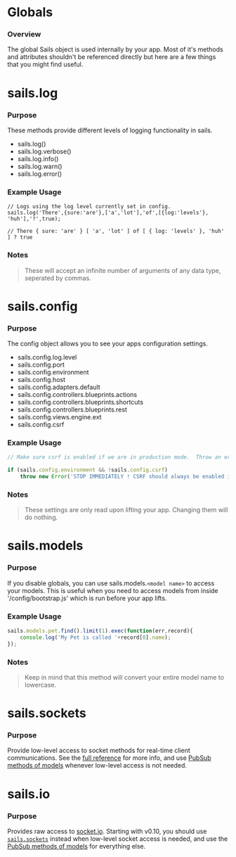 # Globals
### Overview

The global Sails object is used internally by your app.  Most of it's methods and attributes shouldn't be referenced directly but here are a few things that you might find useful.  

# sails.log
### Purpose
These methods provide different levels of logging functionality in sails.

- sails.log() 
- sails.log.verbose() 
- sails.log.info()
- sails.log.warn()
- sails.log.error()

### Example Usage
```
// Logs using the log level currently set in config.
sails.log('There',{sure:'are'},['a','lot'],'of',[{log:'levels'}, 'huh'],'?',true);

// There { sure: 'are' } [ 'a', 'lot' ] of [ { log: 'levels' }, 'huh' ] ? true

```

### Notes
> These will accept an infinite number of arguments of any data type, seperated by commas.


# sails.config
### Purpose
The config object allows you to see your apps configuration settings. 

- sails.config.log.level
- sails.config.port
- sails.config.environment
- sails.config.host
- sails.config.adapters.default
- sails.config.controllers.blueprints.actions
- sails.config.controllers.blueprints.shortcuts
- sails.config.controllers.blueprints.rest
- sails.config.views.engine.ext
- sails.config.csrf

### Example Usage
```javascript
// Make sure csrf is enabled if we are in production mode.  Throw an error otherwise.

if (sails.config.environment && !sails.config.csrf)
    throw new Error('STOP IMMEDIATELY ! CSRF should always be enabled in production mode!');

```

### Notes
> These settings are only read upon lifting your app.  Changing them will do nothing.

# sails.models

### Purpose
If you disable globals, you can use sails.models.`<model name>` to access your models.  This is useful when you need to access models from inside '/config/bootstrap.js' which is run before your app lifts.

### Example Usage

```javascript
sails.models.pet.find().limit(1).exec(function(err,record){
	console.log('My Pet is called '+record[0].name);
});
```
### Notes

> Keep in mind that this method will convert your entire model name to lowercase.

# sails.sockets

### Purpose

Provide low-level access to socket methods for real-time client communications.  See the [full reference](https://github.com/balderdashy/sails-docs/blob/0.10/reference/SocketsLowLevel.md) for more info, and use [PubSub methods of models](https://github.com/balderdashy/sails-docs/blob/0.10/reference/ModelMethods.md#publishcreate-datasocket-) whenever low-level access is not needed.

# sails.io

### Purpose

Provides raw access to [socket.io](http://socket.io/).  Starting with v0.10, you should use [`sails.sockets`](https://github.com/balderdashy/sails-docs/blob/0.10/reference/SocketsLowLevel.md) instead when low-level socket access is needed, and use the [PubSub methods of models](https://github.com/balderdashy/sails-docs/blob/0.10/reference/ModelMethods.md#publishcreate-datasocket-) for everything else.
